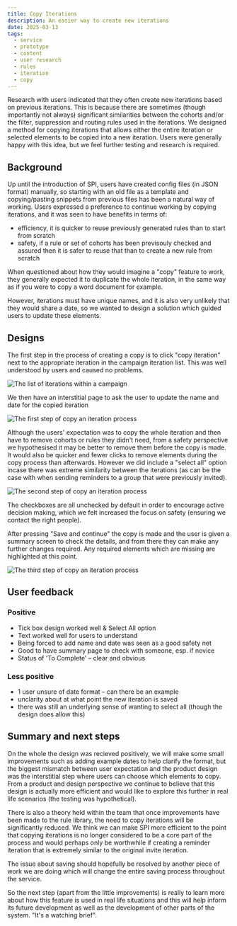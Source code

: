```yaml
---
title: Copy Iterations
description: An easier way to create new iterations
date: 2025-03-13
tags:
  - service
  - prototype
  - content
  - user research
  - rules
  - iteration
  - copy
---
```


Research with users indicated that they often create new iterations based on previous iterations. This is because there are sometimes (though importantly not always) significant similarities between the cohorts and/or the filter, suppression and routing rules used in the iterations. We designed a method for copying iterations that allows either the entire iteration or selected elements to be copied into a new iteration. Users were generally happy with this idea, but we feel further testing and research is required. 

## Background
Up until the introduction of SPI, users have created config files (in JSON format) manually, so starting with an old file as a template and copying/pasting snippets from previous files has been a natural way of working. Users expressed a preference to continue working by copying iterations, and it was seen to have benefits in terms of:
- efficiency, it is quicker to reuse previously generated rules than to start from scratch
- safety, if a rule or set of cohorts has been previsouly checked and assured then it is safer to reuse that than to create a new rule from scratch

When questioned about how they would imagine a "copy" feature to work, they generally expected it to duplicate the whole iteration, in the same way as if you were to copy a word document for example.

However, iterations must have unique names, and it is also very unlikely that they would share a date, so we wanted to design a solution which guided users to update these elements.

## Designs
The first step in the process of creating a copy is to click "copy iteration" next to the appropriate iteration in the campaign iteration list. This was well understood by users and caused no problems.

![The list of iterations within a campaign](iteration-list.png)

We then have an interstitial page to ask the user to update the name and date for the copied iteration

![The first step of copy an iteration process](copy-iteration1.png)

Although the users' expectation was to copy the whole iteration and then have to remove cohorts or rules they didn't need, from a safety perspective we hypothesised it may be better to remove them before the copy is made. It would also be quicker and fewer clicks to remove elements during the copy process than afterwards. However we did include a "select all" option incase there was extreme similarity between the iterations (as can be the case with when sending reminders to a group that were previously invited).

![The second step of copy an iteration process](copy-iteration2.png)

The checkboxes are all unchecked by default in order to encourage active decision making, which we felt increased the focus on safety (ensuring we contact the right people).

After pressing "Save and continue" the copy is made and the user is given a summary screen to check the details, and from there they can make any further changes required. Any required elements which are missing are highlighted at this point.

![The third step of copy an iteration process](copy-iteration3.png)


## User feedback
### Positive
- Tick box design worked well & Select All option​
- Text worked well for users to understand​
- Being forced to add name and date was seen as a good safety net​
- Good to have summary page to check with someone, esp. if novice​
- Status of  'To Complete' – clear and obvious​

### Less positive
- 1 user unsure of date format – can there be an example
- unclarity about at what point the new iteration is saved
- there was still an underlying sense of wanting to select all (though the design does allow this)

## Summary and next steps
On the whole the design was recieved positively, we will make some small improvements such as adding example dates to help clarify the format, but the biggest mismatch between user expectation and the product design was the interstitial step where users can choose which elements to copy. From a product and design perspective we continue to believe that this design is actually more efficient and would like to explore this further in real life scenarios (the testing was hypothetical).

There is also a theory held within the team that once improvements have been made to the rule library, the need to copy iterations will be significantly reduced. We think we can make SPI more efficient to the point that copying iterations is no longer considered to be a core part of the process and would perhaps only be worthwhile if creating a reminder iteration that is extremely similar to the original invite iteration.

The issue about saving should hopefully be resolved by another piece of work we are doing which will change the entire saving process throughout the service.

So the next step (apart from the little improvements) is really to learn more about how this feature is used in real life situations and this will help inform its future development as well as the development of other parts of the system. "It's a watching brief". 